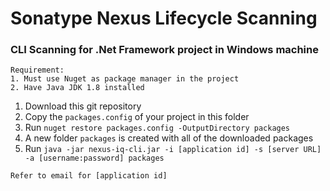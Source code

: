 # Sonatype Nexus Lifecycle Scanning

### CLI Scanning for .Net Framework project in Windows machine
```
Requirement:
1. Must use Nuget as package manager in the project
2. Have Java JDK 1.8 installed
```
1. Download this git repository
2. Copy the `packages.config` of your project in this folder
3. Run `nuget restore packages.config -OutputDirectory packages`
4. A new folder `packages` is created with all of the downloaded packages
5. Run `java -jar nexus-iq-cli.jar -i [application id] -s [server URL] -a [username:password] packages`

```
Refer to email for [application id]
```